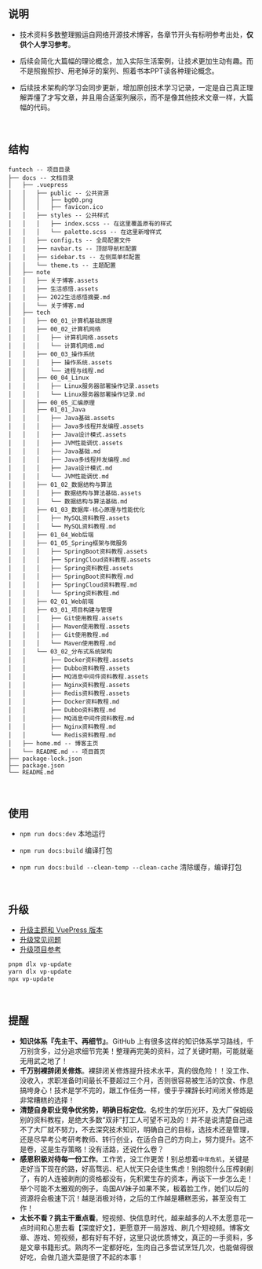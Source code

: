 <img src="https://img.shields.io/badge/%E5%AE%9E%E6%88%98%E4%BD%93%E9%AA%8C-%E5%85%B4%E8%B6%A3%E6%88%90%E6%9E%9C%E9%A9%B1%E5%8A%A8-yellow.svg?style=for-the-badge" alt="">
<br/>


## 说明

- 技术资料多数整理搬运自网络开源技术博客，各章节开头有标明参考出处，**仅供个人学习参考**。

- 后续会简化大篇幅的理论概念，加入实际生活案例，让技术更加生动有趣。而不是照搬照抄、用老掉牙的案列、照着书本PPT读各种理论概念。

- 后续技术架构的学习会同步更新，增加原创技术学习记录，一定是自己真正理解弄懂了才写文章，并且用合适案列展示，而不是像其他技术文章一样，大篇幅的代码。

<br/>


## 结构
```
funtech -- 项目目录
├── docs -- 文档目录
│   ├── .vuepress
│   │   ├── public -- 公共资源
│   │   │   ├── bg00.png
│   │   │   ├── favicon.ico
│   │   ├── styles -- 公共样式
│   │   │   ├── index.scss -- 在这里覆盖原有的样式
│   │   │   └── palette.scss -- 在这里新增样式
│   │   ├── config.ts -- 全局配置文件
│   │   ├── navbar.ts -- 顶部导航栏配置
│   │   ├── sidebar.ts -- 左侧菜单栏配置
│   │   └── theme.ts -- 主题配置
│   ├── note
│   │   ├── 关于博客.assets
│   │   ├── 生活感悟.assets
│   │   ├── 2022生活感悟摘要.md
│   │   └── 关于博客.md
│   ├── tech
│   │   ├── 00_01_计算机基础原理
│   │   ├── 00_02_计算机网络
│   │   │   ├── 计算机网络.assets
│   │   │   └── 计算机网络.md
│   │   ├── 00_03_操作系统
│   │   │   ├── 操作系统.assets
│   │   │   └── 进程与线程.md
│   │   ├── 00_04_Linux
│   │   │   ├── Linux服务器部署操作记录.assets
│   │   │   └── Linux服务器部署操作记录.md
│   │   ├── 00_05_汇编原理
│   │   ├── 01_01_Java
│   │   │   ├── Java基础.assets
│   │   │   ├── Java多线程并发编程.assets
│   │   │   ├── Java设计模式.assets
│   │   │   ├── JVM性能调优.assets
│   │   │   ├── Java基础.md
│   │   │   ├── Java多线程并发编程.md
│   │   │   ├── Java设计模式.md
│   │   │   └── JVM性能调优.md
│   │   ├── 01_02_数据结构与算法
│   │   │   ├── 数据结构与算法基础.assets
│   │   │   └── 数据结构与算法基础.md
│   │   ├── 01_03_数据库-核心原理与性能优化
│   │   │   ├── MySQL资料教程.assets
│   │   │   └── MySQL资料教程.md
│   │   ├── 01_04_Web后端
│   │   ├── 01_05_Spring框架与微服务
│   │   │   ├── SpringBoot资料教程.assets
│   │   │   ├── SpringCloud资料教程.assets
│   │   │   ├── Spring资料教程.assets
│   │   │   ├── SpringBoot资料教程.md
│   │   │   ├── SpringCloud资料教程.md
│   │   │   └── Spring资料教程.md
│   │   ├── 02_01_Web前端
│   │   ├── 03_01_项目构建与管理
│   │   │   ├── Git使用教程.assets
│   │   │   ├── Maven使用教程.assets
│   │   │   ├── Git使用教程.md
│   │   │   └── Maven使用教程.md
│   │   └── 03_02_分布式系统架构
│   │       ├── Docker资料教程.assets
│   │       ├── Dubbo资料教程.assets
│   │       ├── MQ消息中间件资料教程.assets
│   │       ├── Nginx资料教程.assets
│   │       ├── Redis资料教程.assets
│   │       ├── Docker资料教程.md
│   │       ├── Dubbo资料教程.md
│   │       ├── MQ消息中间件资料教程.md
│   │       ├── Nginx资料教程.md
│   │       └── Redis资料教程.md
│   ├── home.md -- 博客主页
│   └── README.md -- 项目首页
├── package-lock.json
├── package.json
└── README.md
```


<br/>

## 使用

- `npm run docs:dev` 本地运行

- `npm run docs:build` 编译打包

- `npm run docs:build --clean-temp --clean-cache` 清除缓存，编译打包

<br/>

## 升级
- [升级主题和 VuePress 版本](https://theme-hope.vuejs.press/zh/get-started/command.html#%E5%8D%87%E7%BA%A7%E7%89%88%E6%9C%AC)
- [升级常见问题](https://vuepress.github.io/zh/guide/troubleshooting.html)
- [升级项目参考](https://theme-hope.vuejs.press/zh/demo/projects.html#%E4%BD%BF%E7%94%A8-vuepress-theme-hope-%E7%9A%84%E5%8D%9A%E5%AE%A2)

```bash
pnpm dlx vp-update
yarn dlx vp-update
npx vp-update
```

<br/>

## 提醒
- **知识体系『先主干、再细节』**。GitHub 上有很多这样的知识体系学习路线，千万别贪多，过分追求细节完美！整理再完美的资料，过了关键时期，可能就毫无用武之地了！
- **千万别裸辞闭关修炼**。裸辞闭关修炼提升技术水平，真的很危险！！没工作、没收入，求职准备时间最长不要超过三个月，否则很容易被生活的饮食、作息搞垮身心！技术是学不完的，跟工作任务一样，傻乎乎裸辞长时间闭关修炼是非常糟糕的选择！
- **清楚自身职业竞争优劣势，明确目标定位**。名校生的学历光环，及大厂保姆级别的资料教程，是绝大多数“双非”打工人可望不可及的！并不是说清楚自己进不了大厂就不努力，不去深究技术知识，明确自己的目标，选技术还是管理，还是尽早考公考研考教师、转行创业，在适合自己的方向上，努力提升。这不是卷，这是生存策略！没有活路，还说什么卷？
- **感恩积极对待每一份工作**。工作苦，没工作更苦！别总想着`中年危机`，关键是走好当下现在的路，好高骛远、杞人忧天只会徒生焦虑！别抱怨什么压榨剥削了，有的人连被剥削的资格都没有，先积累生存的资本，再谈下一步怎么走！举个可能不太雅观的例子，岛国AV妹子如果不笑，板着脸工作，她们以后的资源将会极速下沉！越是消极对待，之后的工作越是糟糕恶劣，甚至没有工作！
- **太长不看？挑主干重点看**。短视频、快信息时代，越来越多的人不太愿意花一点时间和心思去看【深度好文】，更愿意开一局游戏、刷几个短视频。博客文章、游戏、短视频，都有好有不好，这里只说优质博文，真正的一手资料，多是文章书籍形式。熟肉不一定都好吃，生肉自己多尝试烹饪几次，也能做得很好吃，会做几道大菜是很了不起的本事！

<br/>

<p align="right">
<img src="https://img.shields.io/badge/%E6%AD%BB%E8%AE%B0%E7%A1%AC%E8%83%8C-%E7%90%86%E8%AE%BA%E6%A6%82%E5%BF%B5%E9%A9%B1%E4%B8%8D%E5%8A%A8-yellow.svg?style=for-the-badge" alt="">
</p>
